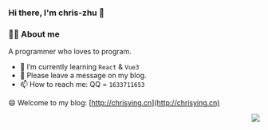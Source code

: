 ### Hi there, I'm chris-zhu 👋

### 👨‍🚒 About me
A programmer who loves to program.
- 🌱 I’m currently learning `React` & `Vue3`
- 💬 Please leave a message on my blog.
- 📫 How to reach me: QQ = `1633711653`

😄 Welcome to my blog: [http://chrisying.cn](http://chrisying.cn)

<img align="right" src="https://github-readme-stats.vercel.app/api?username=chris-zhu&show_icons=true&theme=tokyonight">



<!--
**chris-zhu/chris-zhu** is a ✨ _special_ ✨ repository because its `README.md` (this file) appears on your GitHub profile.

Here are some ideas to get you started:

- 🔭 I’m currently working on ...
- 🌱 I’m currently learning ...
- 👯 I’m looking to collaborate on ...
- 🤔 I’m looking for help with ...
- 💬 Ask me about ...
- 📫 How to reach me: ...
- 😄 Pronouns: ...
- ⚡ Fun fact: ...
-->
